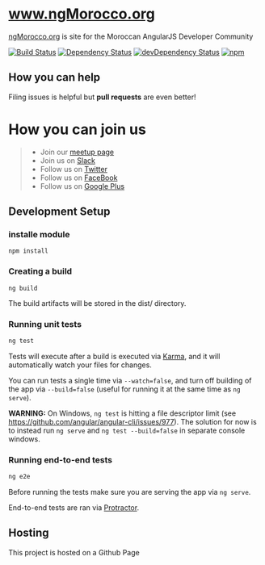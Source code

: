 # www.ngMorocco.org

[ngMorocco.org](www.ngmorocco.org) is site for the Moroccan AngularJS Developer Community

[![Build Status][travis-badge]][travis-badge-url]
[![Dependency Status][david-badge]][david-badge-url]
[![devDependency Status][david-dev-badge]][david-dev-badge-url]
[![npm][npm-badge]][npm-badge-url]

## How you can help

Filing issues is helpful but **pull requests** are even better!

# How you can join us

> - Join our [meetup page](http://www.meetup.com/r/inbound/0/0/shareimg/http://www.meetup.com/fr-FR/ngMorocco/?a=shareimg) 
> - Join us on [Slack](http://ngmorocco.org/slack.html)
> - Follow us on [Twitter](https://twitter.com/ngMorocco)
> - Follow us on [FaceBook](https://www.facebook.com/pages/NgMorocco/383524638512638)
> - Follow us on [Google Plus](https://plus.google.com/u/0/b/117323506670840622332)


## Development Setup

### installe module

```
npm install
```

### Creating a build
```
ng build
```
The build artifacts will be stored in the dist/ directory.

### Running unit tests

```bash
ng test
```

Tests will execute after a build is executed via [Karma](http://karma-runner.github.io/0.13/index.html), and it will automatically watch your files for changes.

You can run tests a single time via `--watch=false`, and turn off building of the app via `--build=false` (useful for running it at the same time as `ng serve`).

**WARNING:** On Windows, `ng test` is hitting a file descriptor limit (see https://github.com/angular/angular-cli/issues/977).
The solution for now is to instead run `ng serve` and `ng test --build=false` in separate console windows. 

### Running end-to-end tests

```bash
ng e2e
```

Before running the tests make sure you are serving the app via `ng serve`.

End-to-end tests are ran via [Protractor](https://angular.github.io/protractor/).

## Hosting

This project is hosted on a Github Page

[travis-badge]: https://travis-ci.org/ngMorocco/ngMorocco-profile.svg?branch=master
[travis-badge-url]: https://travis-ci.org/ngMorocco/ngMorocco-profile
[slack-badge]: https://ngmorocco.herokuapp.com/badge.svg
[slack-badge-url]: https://ngmorocco.slack.com/messages/ngmorocco-org/
[david-badge]: https://david-dm.org/ngmorocco/ngmorocco-profile.svg
[david-badge-url]: https://david-dm.org/ngmorocco/ngmorocco-profile
[david-dev-badge]: https://david-dm.org/ngmorocco/ngmorocco-profile/dev-status.svg
[david-dev-badge-url]: https://david-dm.org/ngmorocco/ngmorocco-profile#info=devDependencies
[npm-badge]: https://img.shields.io/badge/npm-3.8.9-red.svg
[npm-badge-url]: https://github.com/ngMorocco/ngMorocco-profile